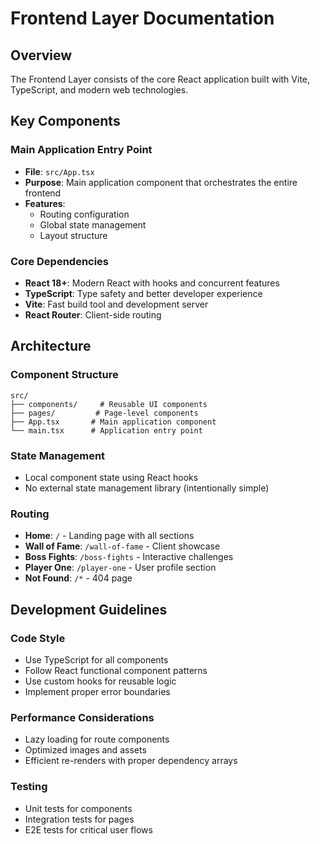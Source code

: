 # Frontend Layer Documentation

## Overview

The Frontend Layer consists of the core React application built with Vite, TypeScript, and modern web technologies.

## Key Components

### Main Application Entry Point
- **File**: `src/App.tsx`
- **Purpose**: Main application component that orchestrates the entire frontend
- **Features**:
  - Routing configuration
  - Global state management
  - Layout structure

### Core Dependencies
- **React 18+**: Modern React with hooks and concurrent features
- **TypeScript**: Type safety and better developer experience
- **Vite**: Fast build tool and development server
- **React Router**: Client-side routing

## Architecture

### Component Structure
```
src/
├── components/     # Reusable UI components
├── pages/         # Page-level components
├── App.tsx       # Main application component
└── main.tsx      # Application entry point
```

### State Management
- Local component state using React hooks
- No external state management library (intentionally simple)

### Routing
- **Home**: `/` - Landing page with all sections
- **Wall of Fame**: `/wall-of-fame` - Client showcase
- **Boss Fights**: `/boss-fights` - Interactive challenges
- **Player One**: `/player-one` - User profile section
- **Not Found**: `/*` - 404 page

## Development Guidelines

### Code Style
- Use TypeScript for all components
- Follow React functional component patterns
- Use custom hooks for reusable logic
- Implement proper error boundaries

### Performance Considerations
- Lazy loading for route components
- Optimized images and assets
- Efficient re-renders with proper dependency arrays

### Testing
- Unit tests for components
- Integration tests for pages
- E2E tests for critical user flows

